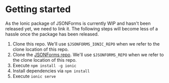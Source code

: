 # Getting started

As the Ionic package of JSONForms is currently WIP and hasn't been released yet,
we need to link it. The following steps will become less of a hassle once the 
package has been released.

1. Clone this repo. 
   We'll use `$JSONFORMS_IONIC_REPO` when we refer to the clone location of this repo. 
2. Clone the [JSONForms repo](https://github.com/eclipsesource/jsonforms]). 
   We'll use `$JSONFORMS_REPO` when we refer to the clone location of this repo.
3. Execute `npm install -g ionic`
4. Install dependencies via `npm install`
5. Execute `ionic serve`
